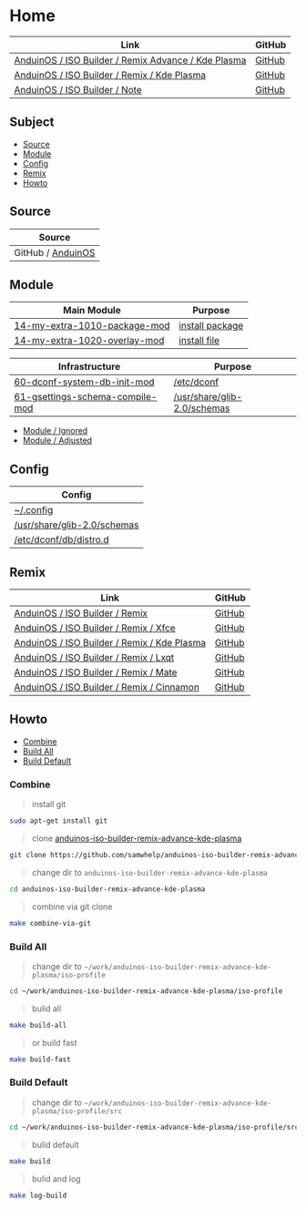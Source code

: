 

# Home

| Link | GitHub |
| ---- | ------ |
| [AnduinOS / ISO Builder / Remix Advance / Kde Plasma](https://samwhelp.github.io/anduinos-iso-builder-remix-advance-kde-plasma/) | [GitHub](https://github.com/samwhelp/anduinos-iso-builder-remix-advance-kde-plasma) |
| [AnduinOS / ISO Builder / Remix / Kde Plasma](https://samwhelp.github.io/anduinos-iso-builder-remix-kde-plasma/) | [GitHub](https://github.com/samwhelp/anduinos-iso-builder-remix-kde-plasma) |
| [AnduinOS / ISO Builder / Note](https://samwhelp.github.io/note-about-anduinos-iso-builder/) | [GitHub](https://github.com/samwhelp/note-about-anduinos-iso-builder) |




## Subject

* [Source](#source)
* [Module](#module)
* [Config](#config)
* [Remix](#remix)
* [Howto](#howto)




## Source

| Source |
| --- |
| GitHub / [AnduinOS](https://github.com/Anduin2017/AnduinOS)




## Module

| Main Module | Purpose |
| ----------- | ------- |
| [14-my-extra-1010-package-mod](https://github.com/samwhelp/anduinos-iso-builder-remix-advance-kde-plasma/tree/main/asset/template/src/mods/14-my-extra-1010-package-mod) | [install package](https://github.com/samwhelp/anduinos-iso-builder-remix-advance-kde-plasma/tree/main/asset/template/src/mods/14-my-extra-1010-package-mod/asset/package/install) |
| [14-my-extra-1020-overlay-mod](https://github.com/samwhelp/anduinos-iso-builder-remix-advance-kde-plasma/tree/main/asset/template/src/mods/14-my-extra-1020-overlay-mod) | [install file](https://github.com/samwhelp/anduinos-iso-builder-remix-advance-kde-plasma/tree/main/asset/template/src/mods/14-my-extra-1020-overlay-mod/asset/overlay) |


| Infrastructure | Purpose |
| -------------- | ------- |
| [60-dconf-system-db-init-mod](https://github.com/samwhelp/anduinos-iso-builder-remix-advance-kde-plasma/tree/main/asset/template/src/mods/60-dconf-system-db-init-mod) | [/etc/dconf](https://github.com/samwhelp/anduinos-iso-builder-remix-advance-kde-plasma/tree/main/asset/template/src/mods/14-my-extra-1020-overlay-mod/asset/overlay/etc/dconf) |
| [61-gsettings-schema-compile-mod](https://github.com/samwhelp/anduinos-iso-builder-remix-advance-kde-plasma/tree/main/asset/template/src/mods/61-gsettings-schema-compile-mod) | [/usr/share/glib-2.0/schemas](https://github.com/samwhelp/anduinos-iso-builder-remix-advance-kde-plasma/tree/main/asset/template/src/mods/14-my-extra-1020-overlay-mod/asset/overlay/usr/share/glib-2.0/schemas) |


* [Module / Ignored](https://github.com/samwhelp/anduinos-iso-builder-remix-advance-kde-plasma/blob/main/helper/docs/module/module-ignored.md)
* [Module / Adjusted](https://github.com/samwhelp/anduinos-iso-builder-remix-advance-kde-plasma/blob/main/helper/docs/module/module-adjusted.md)




## Config

| Config |
| ------ |
| [~/.config](https://github.com/samwhelp/anduinos-iso-builder-remix-advance-kde-plasma/tree/main/asset/template/src/mods/14-my-extra-1020-overlay-mod/asset/overlay/etc/skel/.config) |
| [/usr/share/glib-2.0/schemas](https://github.com/samwhelp/anduinos-iso-builder-remix-advance-kde-plasma/tree/main/asset/template/src/mods/14-my-extra-1020-overlay-mod/asset/overlay/usr/share/glib-2.0/schemas) |
| [/etc/dconf/db/distro.d](https://github.com/samwhelp/anduinos-iso-builder-remix-advance-kde-plasma/tree/main/asset/template/src/mods/14-my-extra-1020-overlay-mod/asset/overlay/etc/dconf/db/distro.d) |




## Remix

| Link | GitHub |
| ---- | ------ |
| [AnduinOS / ISO Builder / Remix](https://samwhelp.github.io/anduinos-iso-builder-remix/) | [GitHub](https://github.com/samwhelp/anduinos-iso-builder-remix) |
| [AnduinOS / ISO Builder / Remix / Xfce](https://samwhelp.github.io/anduinos-iso-builder-remix-xfce/) | [GitHub](https://github.com/samwhelp/anduinos-iso-builder-remix-xfce) |
| [AnduinOS / ISO Builder / Remix / Kde Plasma](https://samwhelp.github.io/anduinos-iso-builder-remix-kde-plasma/) | [GitHub](https://github.com/samwhelp/anduinos-iso-builder-remix-kde-plasma) |
| [AnduinOS / ISO Builder / Remix / Lxqt](https://samwhelp.github.io/anduinos-iso-builder-remix-lxqt/) | [GitHub](https://github.com/samwhelp/anduinos-iso-builder-remix-lxqt) |
| [AnduinOS / ISO Builder / Remix / Mate](https://samwhelp.github.io/anduinos-iso-builder-remix-mate/) | [GitHub](https://github.com/samwhelp/anduinos-iso-builder-remix-mate) |
| [AnduinOS / ISO Builder / Remix / Cinnamon](https://samwhelp.github.io/anduinos-iso-builder-remix-cinnamon/) | [GitHub](https://github.com/samwhelp/anduinos-iso-builder-remix-cinnamon) |




## Howto

* [Combine](#combine)
* [Build All](#build-all)
* [Build Default](#build-default)




### Combine

> install git

``` sh
sudo apt-get install git
```


> clone [anduinos-iso-builder-remix-advance-kde-plasma](https://github.com/samwhelp/anduinos-iso-builder-remix-advance-kde-plasma)

``` sh
git clone https://github.com/samwhelp/anduinos-iso-builder-remix-advance-kde-plasma.git
```


> change dir to `anduinos-iso-builder-remix-advance-kde-plasma`

``` sh
cd anduinos-iso-builder-remix-advance-kde-plasma
```


> combine via git clone

``` sh
make combine-via-git
```




### Build All


> change dir to `~/work/anduinos-iso-builder-remix-advance-kde-plasma/iso-profile`

``` sh
cd ~/work/anduinos-iso-builder-remix-advance-kde-plasma/iso-profile
```


> bulid all

``` sh
make build-all
```


> or build fast

``` sh
make build-fast
```




### Build Default


> change dir to `~/work/anduinos-iso-builder-remix-advance-kde-plasma/iso-profile/src`

``` sh
cd ~/work/anduinos-iso-builder-remix-advance-kde-plasma/iso-profile/src
```


> bulid default

``` sh
make build
```


> bulid and log

``` sh
make log-build
```
